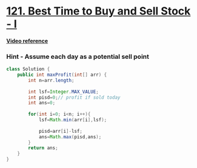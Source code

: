 # [**121. Best Time to Buy and Sell Stock - I**](https://leetcode.com/problems/best-time-to-buy-and-sell-stock/)
[**Video reference**](https://youtu.be/4YjEHmw1MX0)

### Hint - **Assume each day as a potential sell point**

```java
class Solution {
    public int maxProfit(int[] arr) {
        int n=arr.length;
                
        int lsf=Integer.MAX_VALUE;
        int pisd=0;// profit if sold today
        int ans=0;
        
        for(int i=0; i<n; i++){
            lsf=Math.min(arr[i],lsf);
            
            pisd=arr[i]-lsf;
            ans=Math.max(pisd,ans);
        }
        return ans;
    }
}
```


